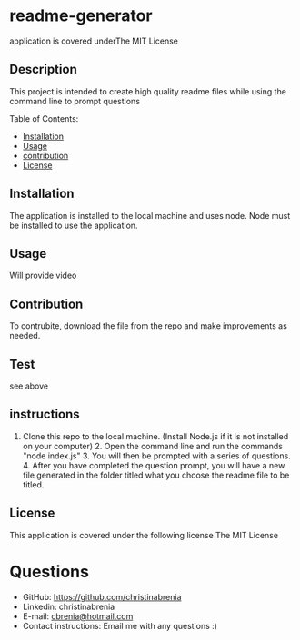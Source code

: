 
# readme-generator
application is covered underThe MIT License

## Description
This project is intended to create high quality readme files while using the command line to prompt questions

Table of Contents:
* [Installation](#installation)
* [Usage](#usage)
* [contribution](#contribution)
* [License](#license)

## Installation
 The application is installed to the local machine and uses node. Node must be installed to use the application. 
 ## Usage
 Will provide video
 ## Contribution
 To contrubite, download the file from the repo and make improvements as needed.
 ## Test
 see above
 ## instructions
 1. Clone this repo to the local machine. (Install Node.js if it is not installed on your computer)  2. Open the command line and run the commands "node index.js" 3. You will then be prompted with a series of questions. 4. After you have completed the question prompt, you will have a new file generated in the folder titled what you choose the readme file to be titled.   
 ## License
 This application is covered under the following license
 The MIT License

 # Questions
 * GitHub: https://github.com/christinabrenia
 * Linkedin: christinabrenia
 * E-mail: cbrenia@hotmail.com
 * Contact instructions: Email me with any questions
    :)
